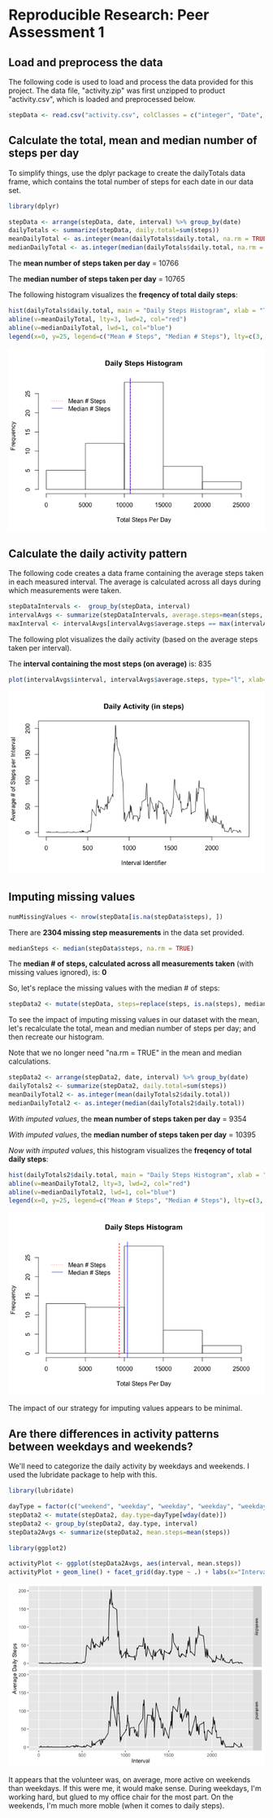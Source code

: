 # Reproducible Research: Peer Assessment 1


## Load and preprocess the data
The following code is used to load and process the data provided for this project. The data file, "activity.zip" was first unzipped to product "activity.csv", which is loaded and preprocessed below.


```r
stepData <- read.csv("activity.csv", colClasses = c("integer", "Date", "integer"))
```


## Calculate the total, mean and median number of steps per day
To simplify things, use the dplyr package to create the dailyTotals data frame, which contains the total number of steps for each date in our data set.



```r
library(dplyr)
```


```r
stepData <- arrange(stepData, date, interval) %>% group_by(date)
dailyTotals <- summarize(stepData, daily.total=sum(steps))
meanDailyTotal <- as.integer(mean(dailyTotals$daily.total, na.rm = TRUE))
medianDailyTotal <- as.integer(median(dailyTotals$daily.total, na.rm = TRUE))
```


The **mean number of steps taken per day** = 10766

The **median number of steps taken per day** = 10765

The following histogram visualizes the **freqency of total daily steps**:

```r
hist(dailyTotals$daily.total, main = "Daily Steps Histogram", xlab = "Total Steps Per Day")
abline(v=meanDailyTotal, lty=3, lwd=2, col="red")
abline(v=medianDailyTotal, lwd=1, col="blue")
legend(x=0, y=25, legend=c("Mean # Steps", "Median # Steps"), lty=c(3, 1), col=c("red", "blue"), bty="n")
```

![](PA1_template_files/figure-html/unnamed-chunk-4-1.png)<!-- -->


## Calculate the daily activity pattern
The following code creates a data frame containing the average steps taken in each measured interval. The average is calculated across all days during which measurements were taken.



```r
stepDataIntervals <-  group_by(stepData, interval)
intervalAvgs <- summarize(stepDataIntervals, average.steps=mean(steps, na.rm=TRUE))
maxInterval <- intervalAvgs[intervalAvgs$average.steps == max(intervalAvgs$average.steps), ]$interval
```


The following plot visualizes the daily activity (based on the average steps taken per interval).

The **interval containing the most steps (on average)** is: 835


```r
plot(intervalAvgs$interval, intervalAvgs$average.steps, type="l", xlab="Interval Identifier", ylab="Average # of Steps per Interval", main="Daily Activity (in steps)")
```

![](PA1_template_files/figure-html/unnamed-chunk-6-1.png)<!-- -->


## Imputing missing values

```r
numMissingValues <- nrow(stepData[is.na(stepData$steps), ])
```
There are **2304 missing step measurements** in the data set provided.


```r
medianSteps <- median(stepData$steps, na.rm = TRUE)
```
The **median # of steps, calculated across all measurements taken** (with missing values ignored), is: **0**

So, let's replace the missing values with the median # of steps:

```r
stepData2 <- mutate(stepData, steps=replace(steps, is.na(steps), medianSteps))
```

To see the impact of imputing missing values in our dataset with the mean, let's recalculate the total, mean and median number of steps per day; and then recreate our histogram.

Note that we no longer need "na.rm = TRUE" in the mean and median calculations.


```r
stepData2 <- arrange(stepData2, date, interval) %>% group_by(date)
dailyTotals2 <- summarize(stepData2, daily.total=sum(steps))
meanDailyTotal2 <- as.integer(mean(dailyTotals2$daily.total))
medianDailyTotal2 <- as.integer(median(dailyTotals2$daily.total))
```

*With imputed values*, the **mean number of steps taken per day** = 9354

*With imputed values*, the **median number of steps taken per day** = 10395

*Now with imputed values*, this histogram visualizes the **freqency of total daily steps**:

```r
hist(dailyTotals2$daily.total, main = "Daily Steps Histogram", xlab = "Total Steps Per Day")
abline(v=meanDailyTotal2, lty=3, lwd=2, col="red")
abline(v=medianDailyTotal2, lwd=1, col="blue")
legend(x=0, y=25, legend=c("Mean # Steps", "Median # Steps"), lty=c(3, 1), col=c("red", "blue"), bty="n")
```

![](PA1_template_files/figure-html/unnamed-chunk-11-1.png)<!-- -->

The impact of our strategy for imputing values appears to be minimal.

## Are there differences in activity patterns between weekdays and weekends?
We'll need to categorize the daily activity by weekdays and weekends. I used the lubridate package to help with this.


```r
library(lubridate)
```

```r
dayType = factor(c("weekend", "weekday", "weekday", "weekday", "weekday", "weekday", "weekend"))
stepData2 <- mutate(stepData2, day.type=dayType[wday(date)])
stepData2 <- group_by(stepData2, day.type, interval)
stepData2Avgs <- summarize(stepData2, mean.steps=mean(steps))
```


```r
library(ggplot2)
```

```r
activityPlot <- ggplot(stepData2Avgs, aes(interval, mean.steps))
activityPlot + geom_line() + facet_grid(day.type ~ .) + labs(x="Interval", y="Average Daily Steps")
```

![](PA1_template_files/figure-html/unnamed-chunk-15-1.png)<!-- -->

It appears that the volunteer was, on average, more active on weekends than weekdays. If this were me, it would make sense. During weekdays, I'm working hard, but glued to my office chair for the most part. On the weekends, I'm much more moble (when it comes to daily steps).

